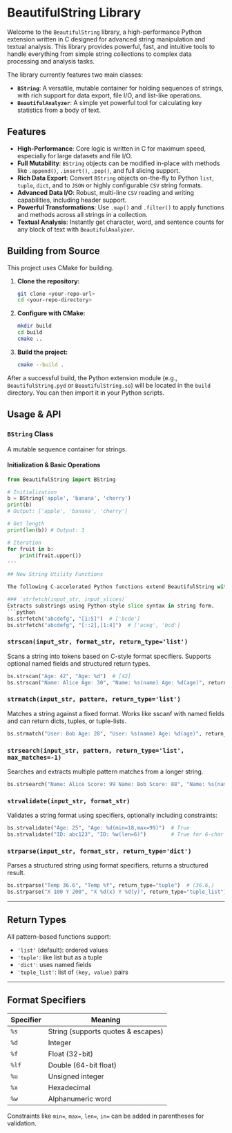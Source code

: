 # BeautifulString Library

Welcome to the `BeautifulString` library, a high-performance Python extension written in C designed for advanced string manipulation and textual analysis. This library provides powerful, fast, and intuitive tools to handle everything from simple string collections to complex data processing and analysis tasks.

The library currently features two main classes:
* **`BString`**: A versatile, mutable container for holding sequences of strings, with rich support for data export, file I/O, and list-like operations.
* **`BeautifulAnalyzer`**: A simple yet powerful tool for calculating key statistics from a body of text.

## Features

* **High-Performance**: Core logic is written in C for maximum speed, especially for large datasets and file I/O.
* **Full Mutability**: `BString` objects can be modified in-place with methods like `.append()`, `.insert()`, `.pop()`, and full slicing support.
* **Rich Data Export**: Convert `BString` objects on-the-fly to Python `list`, `tuple`, `dict`, and to `JSON` or highly configurable `CSV` string formats.
* **Advanced Data I/O**: Robust, multi-line `CSV` reading and writing capabilities, including header support.
* **Powerful Transformations**: Use `.map()` and `.filter()` to apply functions and methods across all strings in a collection.
* **Textual Analysis**: Instantly get character, word, and sentence counts for any block of text with `BeautifulAnalyzer`.

## Building from Source

This project uses CMake for building.

1.  **Clone the repository:**
    ```bash
    git clone <your-repo-url>
    cd <your-repo-directory>
    ```

2.  **Configure with CMake:**
    ```bash
    mkdir build
    cd build
    cmake ..
    ```

3.  **Build the project:**
    ```bash
    cmake --build .
    ```

After a successful build, the Python extension module (e.g., `BeautifulString.pyd` or `BeautifulString.so`) will be located in the `build` directory. You can then import it in your Python scripts.

## Usage & API

### `BString` Class

A mutable sequence container for strings.

#### Initialization & Basic Operations

```python
from BeautifulString import BString

# Initialization
b = BString('apple', 'banana', 'cherry')
print(b)
# Output: ['apple', 'banana', 'cherry']

# Get length
print(len(b)) # Output: 3

# Iteration
for fruit in b:
    print(fruit.upper())
---

## New String Utility Functions

The following C-accelerated Python functions extend BeautifulString with powerful parsing, scanning, validating, and formatting capabilities:

### `strfetch(input_str, input_slices)`
Extracts substrings using Python-style slice syntax in string form.
```python
bs.strfetch("abcdefg", "[1:5]")  # ['bcde']
bs.strfetch("abcdefg", "[::2],[1:4]")  # ['aceg', 'bcd']
```

### `strscan(input_str, format_str, return_type='list')`
Scans a string into tokens based on C-style format specifiers. Supports optional named fields and structured return types.
```python
bs.strscan("Age: 42", "Age: %d")  # [42]
bs.strscan("Name: Alice Age: 30", "Name: %s(name) Age: %d(age)", return_type="dict")
```

### `strmatch(input_str, pattern, return_type='list')`
Matches a string against a fixed format. Works like sscanf with named fields and can return dicts, tuples, or tuple-lists.
```python
bs.strmatch("User: Bob Age: 28", "User: %s(name) Age: %d(age)", return_type="dict")
```

### `strsearch(input_str, pattern, return_type='list', max_matches=-1)`
Searches and extracts multiple pattern matches from a longer string.
```python
bs.strsearch("Name: Alice Score: 99 Name: Bob Score: 88", "Name: %s(name) Score: %d(score)", return_type="dict")
```

### `strvalidate(input_str, format_str)`
Validates a string format using specifiers, optionally including constraints:
```python
bs.strvalidate("Age: 25", "Age: %d(min=18,max=99)")  # True
bs.strvalidate("ID: abc123", "ID: %w(len=6)")        # True for 6-char alphanumeric
```

### `strparse(input_str, format_str, return_type='dict')`
Parses a structured string using format specifiers, returns a structured result.
```python
bs.strparse("Temp 36.6", "Temp %f", return_type="tuple")  # (36.6,)
bs.strparse("X 100 Y 200", "X %d(x) Y %d(y)", return_type="tuple_list")
```

---

## Return Types

All pattern-based functions support:
- `'list'` (default): ordered values
- `'tuple'`: like list but as a tuple
- `'dict'`: uses named fields
- `'tuple_list'`: list of `(key, value)` pairs

---

## Format Specifiers

| Specifier | Meaning               |
|-----------|------------------------|
| `%s`      | String (supports quotes & escapes) |
| `%d`      | Integer                |
| `%f`      | Float (32-bit)         |
| `%lf`     | Double (64-bit float)  |
| `%u`      | Unsigned integer       |
| `%x`      | Hexadecimal            |
| `%w`      | Alphanumeric word      |

Constraints like `min=`, `max=`, `len=`, `in=` can be added in parentheses for validation.
